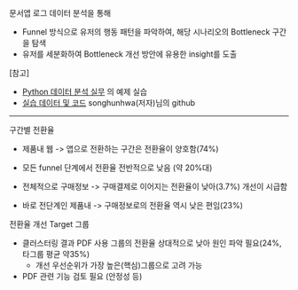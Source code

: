 문서앱 로그 데이터 분석을 통해
- Funnel 방식으로 유저의 행동 패턴을 파악하여, 해당 시나리오의 Bottleneck 구간을 탐색
- 유저를 세분화하여 Bottleneck 개선 방안에 유용한 insight를 도출

[참고]
- [Python 데이터 분석 실무](https://wikidocs.net/book/1867) 의 예제 실습
- [실습 데이터 및 코드](https://github.com/songhunhwa/songhunhwa.github.com/tree/master/tutorial/tutorial_02) songhunhwa(저자)님의 github

---
구간별 전환율       
- 제품내 웹 -> 앱으로 전환하는 구간은 전환율이 양호함(74%)

- 모든 funnel 단계에서 전환율 전반적으로 낮음 (약 20%대)
- 전체적으로 구매정보 -> 구매결제로 이어지는 전환율이 낮아(3.7%) 개선이 시급함
- 바로 전단계인 제품내 -> 구매정보로의 전환율 역시 낮은 편임(23%)


전환율 개선 Target 그룹          
- 클러스터링 결과 PDF 사용 그룹의 전환율 상대적으로 낮아 원인 파악 필요(24%, 타그룹 평균 약35%)
	- 개선 우선순위가 가장 높은(핵심)그룹으로 고려 가능
- PDF 관련 기능 검토 필요 (안정성 등)
